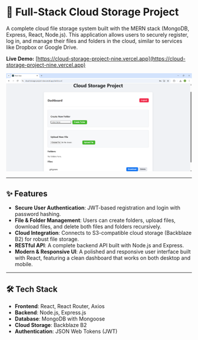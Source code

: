 # 📁 Full-Stack Cloud Storage Project

A complete cloud file storage system built with the MERN stack (MongoDB, Express, React, Node.js). This application allows users to securely register, log in, and manage their files and folders in the cloud, similar to services like Dropbox or Google Drive.

**Live Demo:** [https://cloud-storage-project-nine.vercel.app](https://cloud-storage-project-nine.vercel.app)

![Project Screenshot](./assets/dashboard.png)

---

## ✨ Features

- **Secure User Authentication**: JWT-based registration and login with password hashing.
- **File & Folder Management**: Users can create folders, upload files, download files, and delete both files and folders recursively.
- **Cloud Integration**: Connects to S3-compatible cloud storage (Backblaze B2) for robust file storage.
- **RESTful API**: A complete backend API built with Node.js and Express.
- **Modern & Responsive UI**: A polished and responsive user interface built with React, featuring a clean dashboard that works on both desktop and mobile.

---

## 🛠️ Tech Stack

- **Frontend**: React, React Router, Axios
- **Backend**: Node.js, Express.js
- **Database**: MongoDB with Mongoose
- **Cloud Storage**: Backblaze B2
- **Authentication**: JSON Web Tokens (JWT)